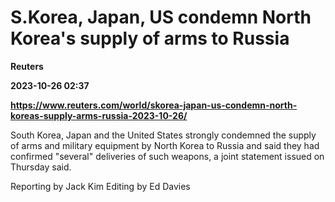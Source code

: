 # S.Korea, Japan, US condemn North Korea's supply of arms to Russia
**Reuters**

**2023-10-26 02:37**

**https://www.reuters.com/world/skorea-japan-us-condemn-north-koreas-supply-arms-russia-2023-10-26/**

South Korea, Japan and the United States strongly condemned the supply of arms and military equipment by North Korea to Russia and said they had confirmed "several" deliveries of such weapons, a joint statement issued on Thursday said.

Reporting by Jack Kim Editing by Ed Davies
